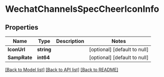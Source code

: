 # WechatChannelsSpecCheerIconInfo

## Properties
Name | Type | Description | Notes
------------ | ------------- | ------------- | -------------
**IconUrl** | **string** |  | [optional] [default to null]
**SampRate** | **int64** |  | [optional] [default to null]

[[Back to Model list]](../README.md#documentation-for-models) [[Back to API list]](../README.md#documentation-for-api-endpoints) [[Back to README]](../README.md)


